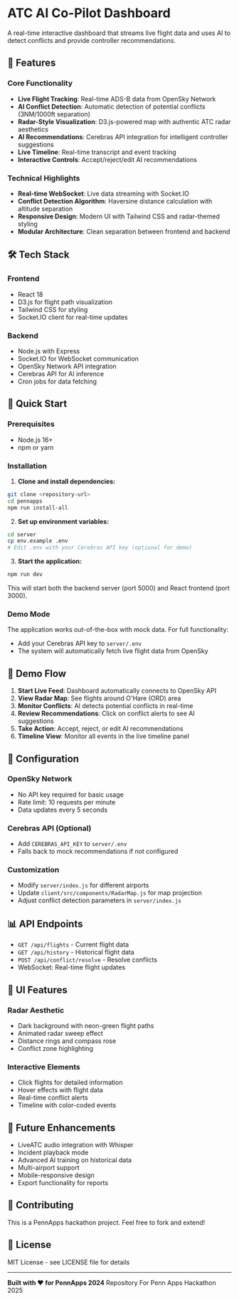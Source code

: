 # ATC AI Co-Pilot Dashboard

A real-time interactive dashboard that streams live flight data and uses AI to detect conflicts and provide controller recommendations.

## 🚀 Features

### Core Functionality
- **Live Flight Tracking**: Real-time ADS-B data from OpenSky Network
- **AI Conflict Detection**: Automatic detection of potential conflicts (3NM/1000ft separation)
- **Radar-Style Visualization**: D3.js-powered map with authentic ATC radar aesthetics
- **AI Recommendations**: Cerebras API integration for intelligent controller suggestions
- **Live Timeline**: Real-time transcript and event tracking
- **Interactive Controls**: Accept/reject/edit AI recommendations

### Technical Highlights
- **Real-time WebSocket**: Live data streaming with Socket.IO
- **Conflict Detection Algorithm**: Haversine distance calculation with altitude separation
- **Responsive Design**: Modern UI with Tailwind CSS and radar-themed styling
- **Modular Architecture**: Clean separation between frontend and backend

## 🛠️ Tech Stack

### Frontend
- React 18
- D3.js for flight path visualization
- Tailwind CSS for styling
- Socket.IO client for real-time updates

### Backend
- Node.js with Express
- Socket.IO for WebSocket communication
- OpenSky Network API integration
- Cerebras API for AI inference
- Cron jobs for data fetching

## 🚀 Quick Start

### Prerequisites
- Node.js 16+ 
- npm or yarn

### Installation

1. **Clone and install dependencies:**
```bash
git clone <repository-url>
cd pennapps
npm run install-all
```

2. **Set up environment variables:**
```bash
cd server
cp env.example .env
# Edit .env with your Cerebras API key (optional for demo)
```

3. **Start the application:**
```bash
npm run dev
```

This will start both the backend server (port 5000) and React frontend (port 3000).

### Demo Mode
The application works out-of-the-box with mock data. For full functionality:
- Add your Cerebras API key to `server/.env`
- The system will automatically fetch live flight data from OpenSky

## 🎯 Demo Flow

1. **Start Live Feed**: Dashboard automatically connects to OpenSky API
2. **View Radar Map**: See flights around O'Hare (ORD) area
3. **Monitor Conflicts**: AI detects potential conflicts in real-time
4. **Review Recommendations**: Click on conflict alerts to see AI suggestions
5. **Take Action**: Accept, reject, or edit AI recommendations
6. **Timeline View**: Monitor all events in the live timeline panel

## 🔧 Configuration

### OpenSky Network
- No API key required for basic usage
- Rate limit: 10 requests per minute
- Data updates every 5 seconds

### Cerebras API (Optional)
- Add `CEREBRAS_API_KEY` to `server/.env`
- Falls back to mock recommendations if not configured

### Customization
- Modify `server/index.js` for different airports
- Update `client/src/components/RadarMap.js` for map projection
- Adjust conflict detection parameters in `server/index.js`

## 📊 API Endpoints

- `GET /api/flights` - Current flight data
- `GET /api/history` - Historical flight data
- `POST /api/conflict/resolve` - Resolve conflicts
- WebSocket: Real-time flight updates

## 🎨 UI Features

### Radar Aesthetic
- Dark background with neon-green flight paths
- Animated radar sweep effect
- Distance rings and compass rose
- Conflict zone highlighting

### Interactive Elements
- Click flights for detailed information
- Hover effects with flight data
- Real-time conflict alerts
- Timeline with color-coded events

## 🔮 Future Enhancements

- LiveATC audio integration with Whisper
- Incident playback mode
- Advanced AI training on historical data
- Multi-airport support
- Mobile-responsive design
- Export functionality for reports

## 🤝 Contributing

This is a PennApps hackathon project. Feel free to fork and extend!

## 📄 License

MIT License - see LICENSE file for details

---

**Built with ❤️ for PennApps 2024**
Repository For Penn Apps Hackathon 2025
